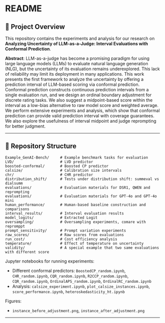 
# README

## 📌 Project Overview

This repository contains the experiments and analysis for our research on **Analyzing Uncertainty of LLM-as-a-Judge: Interval Evaluations with Conformal Prediction**.


**Abstract**: LLM-as-a-judge has become a promising paradigm for using large language models (LLMs) to evaluate natural language generation (NLG), but the uncertainty of its evaluation remains underexplored. This lack of reliability may limit its deployment in many applications. This work presents the first framework to analyze the uncertainty by offering a prediction interval of LLM-based scoring via conformal prediction. Conformal prediction constructs continuous prediction intervals from a single evaluation run, and we design an ordinal boundary adjustment for discrete rating tasks. We also suggest a midpoint-based score within the interval as a low-bias alternative to raw model score and weighted average. We perform extensive experiments and analysis, which show that conformal prediction can provide valid prediction interval with coverage guarantees. We also explore the usefulness of interval midpoint and judge reprompting for better judgment.




---

## 📂 Repository Structure

```
Example_GenAI-Bench/     # Example benchmark tasks for evaluation
LVD/                     # LVD predictor
boosted-conformal/       # Boosted CP predictor
calsize/                 # Calibration size intervals
chr/                     # CHR predictor
distribution_shift/      # Tests under distribution shift: summeval vs dialsumm
evaluations/             # Evaluation materials for DSR1, QWEN and reprompting  
evaluations/             # Evaluation materials for GPT-4o and GPT-4o mini 
human_performance/       # Human-based baseline construction and comparisons
interval_results/        # Interval evaluation results
model_logits/            # Extracted Logit
oversampling/            # Oversampling experiments, comare with repromppt
prompt_sensitivity/      # Prompt variation experiments 
raw_scores/              # Raw scores from evaluations
run_cost/                # Cost efficiency analysis
temperature/             # Effect of temperature on uncertainty
validity/                # A special example that two same evaluations with different score 
```

Jupyter notebooks for running experiments:

* Different conformal predictors: `BoostedCP_random.ipynb`, `CHR_random.ipynb`, `CQR_random.ipynb`, `R2CCP_random.ipynb`, `CQR_random.ipynb`, `OrdinalAPS_random.ipynb`, `OrdinalRC_random.ipynb`
* Analysis: `calsize_experiment.ipynb`, `plot_calsize_instances.ipynb`, `score_performance.ipynb`, `heteroskedasticity_ht.ipynb`

Figures:

* `instance_before_adjustment.png`, `instance_after_adjustment.png`

---
